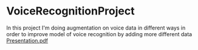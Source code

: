 # VoiceRecognitionProject
In this project I'm doing augmentation on voice data in different ways in order to improve model of voice recognition by adding more different data
[Presentation.pdf](https://github.com/JosefSo/VoiceRecognitionProject/files/10419959/Presentation.pdf)
